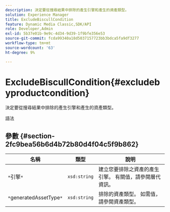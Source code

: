 ```yaml
---
description: 決定要從搜尋結果中排除的產生引擎和產生的資產類型。
solution: Experience Manager
title: ExcludeBiscullCondition
feature: Dynamic Media Classic,SDK/API
role: Developer,Admin
exl-id: 5b37e01b-9e9c-4d34-9d39-1f9bfe356e53
source-git-commit: fcda99340a18d5037157723bb3bdca5fa9df3277
workflow-type: tm+mt
source-wordcount: '63'
ht-degree: 9%

---
```


# ExcludeBiscullCondition{#excludebyproductcondition}

決定要從搜尋結果中排除的產生引擎和產生的資產類型。

語法

## 參數 {#section-2fc9bea56b6d4b72b80d4f04c5f9b862}

| 名稱 | 類型 | 說明 |
|---|---|---|
| `*`引擎`*` | `xsd:string` | 建立您要排除之資產的產生引擎。 有關值，請參閱層代資訊。 |
| `*`generatedAssetType`*` | `xsd:string` | 排除的資產類型。 如需值，請參閱資產類型。 |
